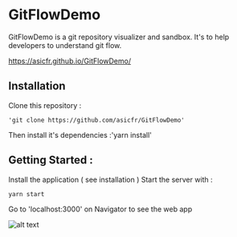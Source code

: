 # GitFlowDemo

GitFlowDemo is a git repository visualizer and sandbox.
It's to help developers to understand git flow.

https://asicfr.github.io/GitFlowDemo/

## Installation

Clone this repository : 

    'git clone https://github.com/asicfr/GitFlowDemo'
    
Then install it's dependencies :'yarn install'

## Getting Started :

Install the application ( see installation )
Start the server with : 
   
    yarn start
    
Go to 'localhost:3000' on Navigator to see the web app

![alt text](https://www.u-cergy.fr/_contents/ametys-internal%253Asites/www/ametys-internal%253Acontents/sogeti-article/_metadata/illustration/image/Logo%2520Sogeti.JPG?objectId=defaultWebContent%3A%2F%2F2b3e0ba5-b26c-482a-9395-6495d06e2f8e)
